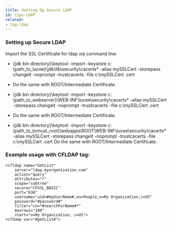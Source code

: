 ```yaml
---
title: Setting Up Secure LDAP
id: tips-LDAP
related:
- tag-ldap
---
```


### Setting up Secure LDAP ###

Import the SSL Certificate for ldap via command line:

* {jdk bin directory}\keytool -import -keystore c:\{path_to_lucee}\jdk\lib\security\cacerts* -alias mySSLCert -storepass changeit -noprompt -trustcacerts -file c:\mySSLCert .cert

* Do the same with ROOT/Intermediate Certificate.

* {jdk bin directory}\keytool -import -keystore c:\{path_to_webserver}\WEB-INF\lucee\security\cacerts* -alias mySSLCert -storepass changeit -noprompt -trustcacerts -file c:\mySSLCert .cert

* Do the same with ROOT/Intermediate Certificate.

* {jdk bin directory}\keytool -import -keystore c:\{path_to_tomcat_root}\webapps\ROOT\WEB-INF\lucee\security\cacerts* -alias mySSLCert -storepass changeit -noprompt -trustcacerts -file c:\mySSLCert .cert
Do the same with ROOT/Intermediate Certificate.

### Example usage with CFLDAP tag: ###

```lucee
<cfldap name="GetList"
	server="ldap.myorganization.com"
	action="query"
	attributes="*"
	scope="subtree"
	secure="CFSSL_BASIC"
	port="636"
	username="uid=#myUserName#,ou=People,o=My Organization,c=US"
	password="#password#" 
	filter="cn=*#searchForName#*"
	maxrows="100"
	start="o=My Organization, c=US">
<cfdump var="#getList#">
```
